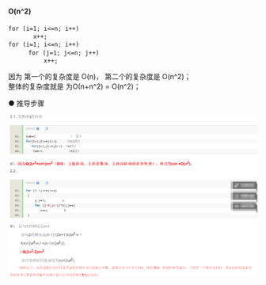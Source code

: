 #### O(n^2)  

```
for (i=1; i<=n; i++)  
       x++;  
for (i=1; i<=n; i++)  
    　for (j=1; j<=n; j++)  
          x++;  
```

因为 第一个的复杂度是 O(n)， 第二个的复杂度是 O(n^2)；  
整体的复杂度就是 为Ο(n+n^2)  =  O(n^2)；  
 
● 推导步骤  
 
![推导步骤](../../ImageFiles/ac_003.png)  
